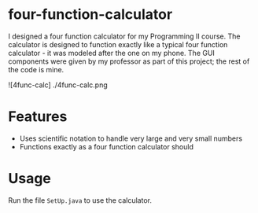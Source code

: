 # four-function-calculator
I designed a four function calculator for my Programming II course. The calculator is designed to function exactly like a typical four function calculator - it was modeled after the one on my phone. The GUI components were given by my professor as part of this project; the rest of the code is mine.

![4func-calc] ./4func-calc.png

# Features
* Uses scientific notation to handle very large and very small numbers
* Functions exactly as a four function calculator should

# Usage
Run the file `SetUp.java` to use the calculator.
